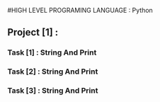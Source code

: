 #HIGH LEVEL PROGRAMING
LANGUAGE : Python

## Project [1] : 
### Task [1] : String And Print
### Task [2] : String And Print
### Task [3] : String And Print

